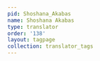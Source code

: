 ```yaml
---
pid: Shoshana_Akabas
name: Shoshana Akabas
type: translator
order: '138'
layout: tagpage
collection: translator_tags
---
```

